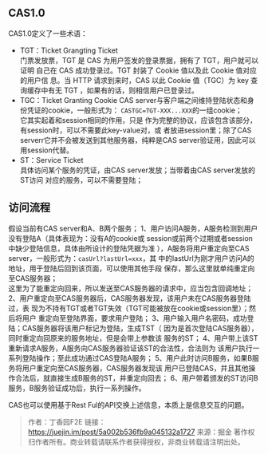 ## CAS1.0
CAS1.0定义了一些术语：  

- TGT：Ticket Grangting Ticket  
门票发放票，TGT 是 CAS 为用户签发的登录票据，拥有了 TGT，用户就可以证明
自己在 CAS 成功登录过。TGT 封装了 Cookie 值以及此 Cookie 值对应的用户信
息。当 HTTP 请求到来时，CAS 以此 Cookie 值（TGC）为 key 查询缓存中有无 
TGT ，如果有的话，则相信用户已登录过。
- TGC：Ticket Granting Cookie
CAS server与客户端之间维持登陆状态和身份凭证的cookie，一般形式为：
`CASTGC=TGT-XXX...XXX`的一组cookie；  
它其实起着和session相同的作用，只是
作为完整的协议，应该包含该部分，有session时，可以不需要此key-value对，或
者放进session里；除了CAS serverr它并不会被发送到其他服务器，纯粹是CAS 
server验证用，因此可以用session代替。
- ST：Service Ticket  
具体访问某个服务的凭证，由CAS server发放；当带着由CAS server发放的ST访问
对应的服务，可以不需要登陆；  

## 访问流程
假设当前有CAS server和A、B两个服务；
1、用户访问A服务，A服务检测到用户没有登陆A（具体表现为：没有A的cookie或
session或前两个过期或者session中缺少登陆信息，具体由所设计的登陆凭据为准
），A服务将用户重定向至CAS server，一般形式为：`casUrl?lastUrl=xxx`，其
中的lastUrl为刚才用户访问A的地址，用于登陆后回到该页面，可以使用其他手段
保存，那么这里就单纯重定向至CAS服务器；  
这里为了能重定向回来，所以发送至CAS服务器的请求中，应当包含回调地址；
2、用户重定向至CAS服务器后，CAS服务器发现，该用户未在CAS服务器登陆过，表
现为不持有TGT或者TGT失效（TGT可能被放在cookie或session里）；然后将用户
重定向至登陆界面，要求用户登陆；
3、用户输入用户名密码，成功登陆；CAS服务器将该用户标记为登陆，生成TST（
因为是首次登陆CAS服务器），同时重定向回原来的服务地址，但是会带上参数该
服务的ST；
4、用户带上该ST重新请求A服务，A服务向CAS服务器验证该ST的合法性，合法则为
该用户执行一系列登陆操作；至此成功通过CAS登陆A服务；
5、用户此时访问B服务，如果B服务将用户重定向至CAS服务器，CAS服务器发现该
用户已登陆CAS，并且其他操作合法后，就直接生成B服务的ST，并重定向回去；
6、用户带着颁发的ST访问B服务，B服务验证成功后，执行一系列操作。


CAS也可以使用基于Rest Ful的API交换上述信息，本质上是信息交互的问题。
>作者：丁香园F2E
>链接：https://juejin.im/post/5a002b536fb9a045132a1727
>来源：掘金
>著作权归作者所有。商业转载请联系作者获得授权，非商业转载请注明出处。 